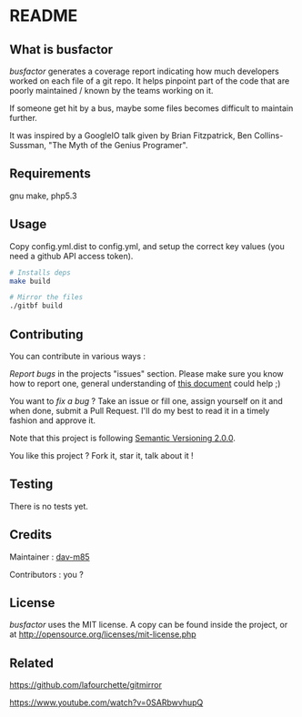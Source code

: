 README
======

What is busfactor
-----------------

*busfactor* generates a coverage report indicating how much developers worked on each file of a git repo. It helps pinpoint part of the code that are poorly maintained / known by the teams working on it.

If someone get hit by a bus, maybe some files becomes difficult to maintain further.

It was inspired by a GoogleIO talk given by Brian Fitzpatrick, Ben Collins-Sussman, "The Myth of the Genius Programer".

Requirements
------------

gnu make, php5.3

Usage
------------

Copy config.yml.dist to config.yml, and setup the correct key values (you need a github API access token).
```bash
# Installs deps
make build

# Mirror the files
./gitbf build
```

Contributing
------------

You can contribute in various ways :

*Report bugs* in the projects "issues" section. Please make sure you know how to report one, general understanding of [this
document](http://www.chiark.greenend.org.uk/~sgtatham/bugs.html) could help ;)

You want to *fix a bug* ? Take an issue or fill one, assign yourself on it and when done, submit a Pull Request. I'll do
my best to read it in a timely fashion and approve it.

Note that this project is following [Semantic Versioning 2.0.0](http://semver.org/).

You like this project ? Fork it, star it, talk about it !

Testing
----------------------

There is no tests yet.

Credits
-------
Maintainer : [dav-m85](http://github.com/dav-m85)

Contributors : you ?

License
-------
*busfactor* uses the MIT license. A copy can be found inside the project, or at http://opensource.org/licenses/mit-license.php

Related
-------
https://github.com/lafourchette/gitmirror

https://www.youtube.com/watch?v=0SARbwvhupQ
